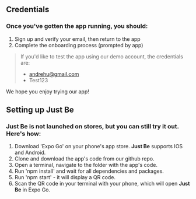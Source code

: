 ## Credentials
### Once you've gotten the app running, you should:
1. Sign up and verify your email, then return to the app
2. Complete the onboarding process (prompted by app)

> If you'd like to test the app using our demo account, the credentials are:
> * andrehu@gmail.com
> * Test123

We hope you enjoy trying our app!

## Setting up Just Be
### **Just Be** is not launched on stores, but you can still try it out. Here's how:

1. Download 'Expo Go' on your phone's app store. **Just Be** supports IOS and Android.
2. Clone and download the app's code from our github repo.
3. Open a terminal, navigate to the folder with the app's code.
4. Run 'npm install' and wait for all dependencies and packages.
5. Run 'npm start' - it will display a QR code.
6. Scan the QR code in your terminal with your phone, which will open **Just Be** in Expo Go.

